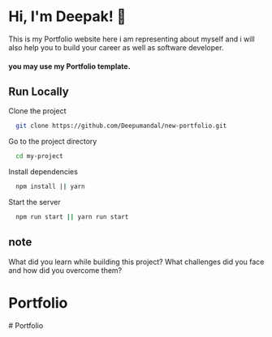 
# Hi, I'm Deepak! 👋

This is my Portfolio website here i am representing about myself and i will also help you to build your career as well as software developer.
 ####    you may use my Portfolio template.
## Run Locally

Clone the project

```bash
  git clone https://github.com/Deepumandal/new-portfolio.git
```

Go to the project directory

```bash
  cd my-project
```

Install dependencies

```bash 
  npm install || yarn 
```

Start the server

```bash
  npm run start || yarn run start
```


## note

What did you learn while building this project? What challenges did you face and how did you overcome them?


<!-- 
# Clone and Use 📋

- The website is completely built on `react-js` library of `javascript` and that's why we need `nodejs` and `npm` installed
- While installing `nodejs` and `npm`, try to install versions which are equal or greater than the versions mentioned in badges above
- In case you want to help developing it or simply saving it, you can fork the repository just by clicking the button on the top-right corner of this page
- After the successful installation of `nodejs` and `npm`, clone the repository into your local system using below command:
  ```bash
   git clone https://github.com/ashutosh1919/masterPortfolio.git
  ```
  This will clone the whole repository in your system.
- To download required dependencies to your system, navigate to the directory where the cloned repository resides and execute following command:
  ```node
  npm install
  ```
- Now the project is ready to use
- You can check it using `npm start`, it will open the website locally on your browser.

# Customize it to make your own portfolio ✏️ -->
# Portfolio
#   P o r t f o l i o  
 